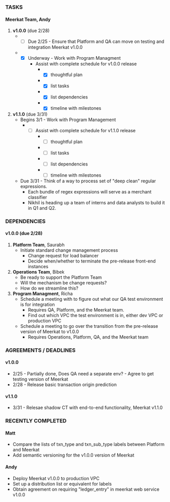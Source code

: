 ### TASKS
#### Meerkat Team, Andy
1.  **v1.0.0** (due 2/28)
	* - [ ] Due 2/25 - Ensure that Platform and QA can move on testing and integration Meerkat v1.0.0
	* - [x] Underway - Work with Program Managment
		* Assist with complete schedule for v1.0.0 release
			* - [x] thoughtful plan
			* - [x] list tasks
			* - [x] list dependencies
			* - [x] timeline with milestones

2.  **v1.1.0** (due 3/31)
	* Begins 3/1 - Work with Program Management
		* - [ ] Assist with complete schedule for v1.1.0 release
			* - [ ] thoughtful plan
			* - [ ] list tasks
			* - [ ] list dependencies
			* - [ ] timeline with milestones
	* Due 3/31 - Think of a way to process set of "deep clean" regular expressions.
		* Each bundle of regex expressions will serve as a merchant classifier
		* Nikhil is heading up a team of interns and data analysts to build it in Q1 and Q2.

### DEPENDENCIES
#### v1.0.0 (due 2/28)
1.  **Platform Team**, Saurabh
	* Initiate standard change management process
		* Change request for load balancer
		* Decide when/whether to terminate the pre-release front-end instances
2.  **Operations Team**, Bibek
	* Be ready to support the Platform Team
	* Will the mechanism be change requests?
	* How do we streamline this?
3.  **Program Managment**, Richa
	* Schedule a meeting with to figure out what our QA test environment is for integration
		* Requires QA, Platform, and the Meerkat team.
		* Find out which VPC the test environment is in, either dev VPC or production VPC 
	* Schedule a meeting to go over the transition from the pre-release version of Meerkat to v1.0.0
		* Requires Operations, Platform, QA, and the Meerkat team

### AGREEMENTS / DEADLINES
#### v1.0.0
* 2/25 - Partially done, Does QA need a separate env? - Agree to get testing version of Meerkat
* 2/28 - Release basic transaction origin prediction

#### v1.1.0
* 3/31 - Relesae shadow CT with end-to-end functionality, Meerkat v1.1.0

### RECENTLY COMPLETED
#### Matt
* Compare the lists of txn_type and txn_sub_type labels between Platform and Meerkat
* Add semantic versioning for the v1.0.0 version of Meerkat

#### Andy
* Deploy Meerkat v1.0.0 to production VPC
* Set up a distribution list or equivalent for labels
* Obtain agreement on requiring "ledger_entry" in meerkat web service v1.0.0


